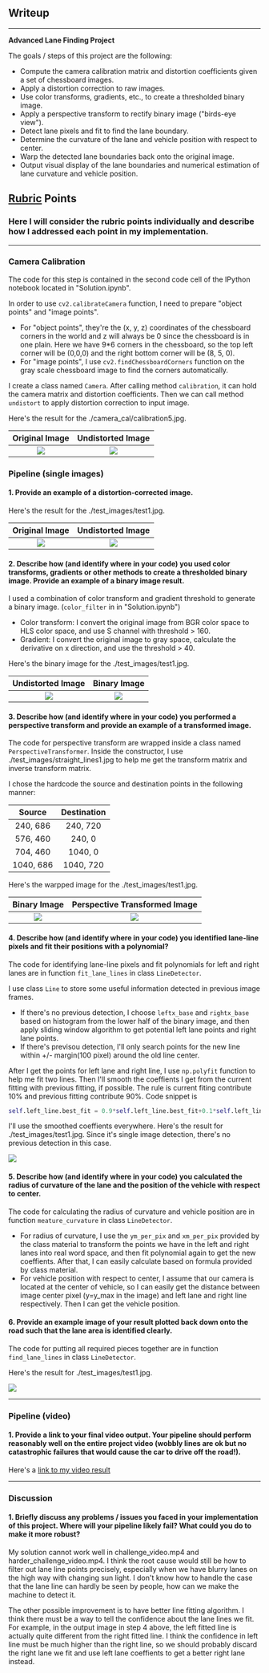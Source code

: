 ## Writeup

---

**Advanced Lane Finding Project**

The goals / steps of this project are the following:

* Compute the camera calibration matrix and distortion coefficients given a set of chessboard images.
* Apply a distortion correction to raw images.
* Use color transforms, gradients, etc., to create a thresholded binary image.
* Apply a perspective transform to rectify binary image ("birds-eye view").
* Detect lane pixels and fit to find the lane boundary.
* Determine the curvature of the lane and vehicle position with respect to center.
* Warp the detected lane boundaries back onto the original image.
* Output visual display of the lane boundaries and numerical estimation of lane curvature and vehicle position.

[//]: # (Image References)

[image1]: ./examples/undistort_output.png "Undistorted"
[image2]: ./test_images/test1.jpg "Road Transformed"
[image3]: ./examples/binary_combo_example.jpg "Binary Example"
[image4]: ./examples/warped_straight_lines.jpg "Warp Example"
[image5]: ./examples/color_fit_lines.jpg "Fit Visual"
[image6]: ./examples/example_output.jpg "Output"
[video1]: ./project_video.mp4 "Video"

## [Rubric](https://review.udacity.com/#!/rubrics/571/view) Points

### Here I will consider the rubric points individually and describe how I addressed each point in my implementation.  

---

### Camera Calibration

The code for this step is contained in the second code cell of the IPython notebook located in "Solution.ipynb".  

In order to use `cv2.calibrateCamera` function, I need to prepare "object points" and "image points".

* For "object points", they're the (x, y, z) coordinates of the chessboard corners in the world and z will always be 0 since the chessboard is in one plain. Here we have 9\*6 corners in the chessboard, so the top left corner will be (0,0,0) and the right bottom corner will be (8, 5, 0).
* For "image points", I use `cv2.findChessboardCorners` function on the gray scale chessboard image to find the corners automatically.

I create a class named `Camera`. After calling method `calibration`, it can hold the camera matrix and distortion coefficients. Then we can call method `undistort` to apply distortion correction to input image.

Here's the result for the ./camera_cal/calibration5.jpg.

Original Image             |  Undistorted Image
:-------------------------:|:-------------------------:
![](./camera_cal/calibration5.jpg)  |  ![](./writeup_resources/undistorted_cal5.jpg)


### Pipeline (single images)

#### 1. Provide an example of a distortion-corrected image.

Here's the result for the ./test_images/test1.jpg.

Original Image             |  Undistorted Image
:-------------------------:|:-------------------------:
![](./test_images/test1.jpg)  |  ![](./writeup_resources/undistorted_test1.jpg)

#### 2. Describe how (and identify where in your code) you used color transforms, gradients or other methods to create a thresholded binary image.  Provide an example of a binary image result.

I used a combination of color transform and gradient threshold to generate a binary image. (`color_filter` in in "Solution.ipynb")

* Color transform: I convert the original image from BGR color space to HLS color space, and use S channel with threshold > 160.
* Gradient: I convert the original image to gray space, calculate the derivative on x direction, and use the threshold > 40.

Here's the binary image for the ./test_images/test1.jpg.

Undistorted Image             |  Binary Image
:-------------------------:|:-------------------------:
![](./writeup_resources/undistorted_test1.jpg)  |  ![](./writeup_resources/binary.jpg)

#### 3. Describe how (and identify where in your code) you performed a perspective transform and provide an example of a transformed image.

The code for perspective transform are wrapped inside a class named `PerspectiveTransformer`. Inside the constructor, I use ./test_images/straight_lines1.jpg to help me get the transform matrix and inverse transform matrix.

I chose the hardcode the source and destination points in the following manner:

| Source        | Destination   | 
|:-------------:|:-------------:| 
| 240, 686      | 240, 720      | 
| 576, 460      | 240, 0        |
| 704, 460      | 1040, 0       |
| 1040, 686     | 1040, 720     |

Here's the warpped image for the ./test_images/test1.jpg.

Binary Image               |  Perspective Transformed Image
:-------------------------:|:-------------------------:
![](./writeup_resources/binary.jpg)  |  ![](./writeup_resources/transformed.jpg)

#### 4. Describe how (and identify where in your code) you identified lane-line pixels and fit their positions with a polynomial?

The code for identifying lane-line pixels and fit polynomials for left and right lanes are in function `fit_lane_lines` in class `LineDetector`.

I use class `Line` to store some useful information detected in previous image frames.

* If there's no previous detection, I choose `leftx_base` and `rightx_base` based on histogram from the lower half of the binary image, and then apply sliding window algorithm to get potential left lane points and right lane points.
* If there's previsou detection, I'll only search points for the new line within +/- margin(100 pixel) around the old line center.

After I get the points for left lane and right line, I use `np.polyfit` function to help me fit two lines. Then I'll smooth the coeffients I get from the current fitting with previous fitting, if possible. The rule is current fiting contribute 10% and previous fitting contribute 90%. Code snippet is

```python
self.left_line.best_fit = 0.9*self.left_line.best_fit+0.1*self.left_line.current_fit
```

I'll use the smoothed coeffients everywhere. Here's the result for ./test_images/test1.jpg. Since it's single image detection, there's no previous detection in this case.

![](./writeup_resources/fit_lines.png)

#### 5. Describe how (and identify where in your code) you calculated the radius of curvature of the lane and the position of the vehicle with respect to center.

The code for calculating the radius of curvature and vehicle position are in function `meature_curvature` in class `LineDetector`.

* For radius of curvature, I use the `ym_per_pix` and `xm_per_pix` provided by the class material to transform the points we have in the left and right lanes into real word space, and then fit polynomial again to get the new coeffients. After that, I can easily calculate based on formula provided by class material.
* For vehicle position with respect to center, I assume that our camera is located at the center of vehicle, so I can easily get the distance between image center pixel (y=y_max in the image) and left lane and right line respectively. Then I can get the vehicle position.

#### 6. Provide an example image of your result plotted back down onto the road such that the lane area is identified clearly.

The code for putting all required pieces together are in function `find_lane_lines` in class `LineDetector`.

Here's the result for ./test_images/test1.jpg.

![](./writeup_resources/lane_area_img.jpg)

---

### Pipeline (video)

#### 1. Provide a link to your final video output.  Your pipeline should perform reasonably well on the entire project video (wobbly lines are ok but no catastrophic failures that would cause the car to drive off the road!).

Here's a [link to my video result](./project_video_output.mp4)

---

### Discussion

#### 1. Briefly discuss any problems / issues you faced in your implementation of this project.  Where will your pipeline likely fail?  What could you do to make it more robust?

My solution cannot work well in challenge_video.mp4 and harder_challenge_video.mp4. I think the root cause would still be how to filter out lane line points precisely, especially when we have blurry lanes on the high way with changing sun light. I don't know how to handle the case that the lane line can hardly be seen by people, how can we make the machine to detect it.

The other possible improvement is to have better line fitting algorithm. I think there must be a way to tell the confidence about the lane lines we fit. For example, in the output image in step 4 above, the left fitted line is actually quite different from the right fitted line. I think the confidence in left line must be much higher than the right line, so we should probably discard the right lane we fit and use left lane coeffients to get a better right lane instead.
